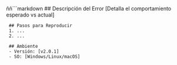 ññ```markdown
     ## Descripción del Error
     [Detalla el comportamiento esperado vs actual]

     ## Pasos para Reproducir
     1. ...
     2. ...

     ## Ambiente
     - Versión: [v2.0.1]
     - SO: [Windows/Linux/macOS]
